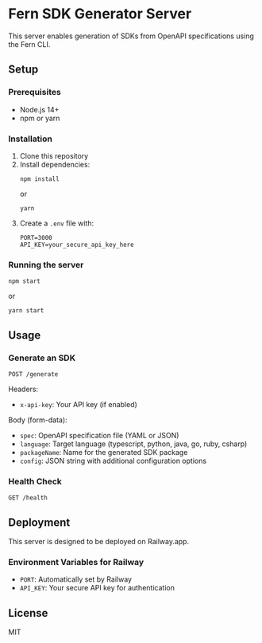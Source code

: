 
# Fern SDK Generator Server

This server enables generation of SDKs from OpenAPI specifications using the Fern CLI.

## Setup

### Prerequisites
- Node.js 14+
- npm or yarn

### Installation
1. Clone this repository
2. Install dependencies:
   ```
   npm install
   ```
   or
   ```
   yarn
   ```
3. Create a `.env` file with:
   ```
   PORT=3000
   API_KEY=your_secure_api_key_here
   ```

### Running the server
```
npm start
```
or
```
yarn start
```

## Usage

### Generate an SDK
```
POST /generate
```

Headers:
- `x-api-key`: Your API key (if enabled)

Body (form-data):
- `spec`: OpenAPI specification file (YAML or JSON)
- `language`: Target language (typescript, python, java, go, ruby, csharp)
- `packageName`: Name for the generated SDK package
- `config`: JSON string with additional configuration options

### Health Check
```
GET /health
```

## Deployment
This server is designed to be deployed on Railway.app.

### Environment Variables for Railway
- `PORT`: Automatically set by Railway
- `API_KEY`: Your secure API key for authentication

## License
MIT
